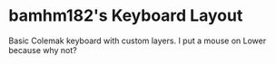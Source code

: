 # bamhm182's Keyboard Layout

Basic Colemak keyboard with custom layers. I put a mouse on Lower because why not?

